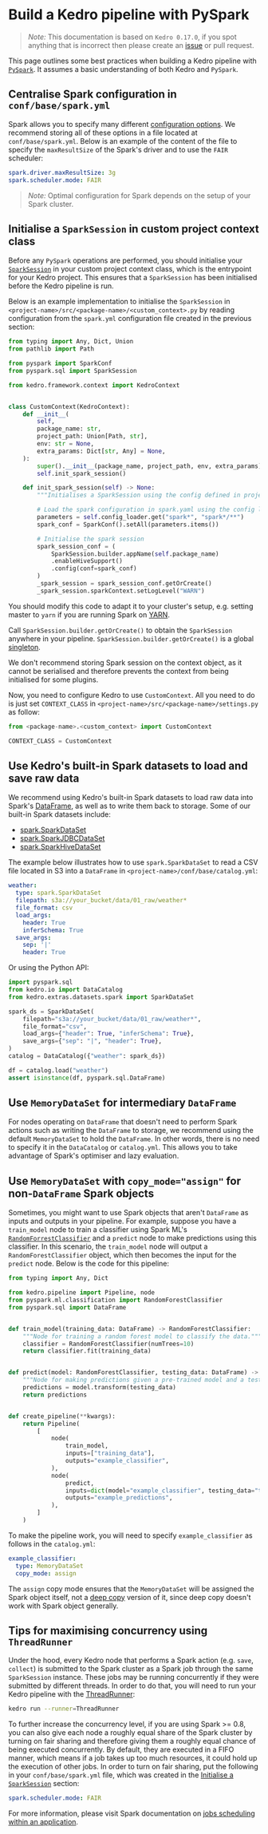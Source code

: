 # Build a Kedro pipeline with PySpark

> *Note:* This documentation is based on `Kedro 0.17.0`, if you spot anything that is incorrect then please create an [issue](https://github.com/quantumblacklabs/kedro/issues) or pull request.

This page outlines some best practices when building a Kedro pipeline with [`PySpark`](https://spark.apache.org/docs/latest/api/python/index.html). It assumes a basic understanding of both Kedro and `PySpark`.

## Centralise Spark configuration in `conf/base/spark.yml`

Spark allows you to specify many different [configuration options](https://spark.apache.org/docs/latest/configuration.html). We recommend storing all of these options in a file located at `conf/base/spark.yml`. Below is an example of the content of the file to specify the `maxResultSize` of the Spark's driver and to use the `FAIR` scheduler:

```yaml
spark.driver.maxResultSize: 3g
spark.scheduler.mode: FAIR
```

>_Note:_ Optimal configuration for Spark depends on the setup of your Spark cluster.

## Initialise a `SparkSession` in custom project context class

Before any `PySpark` operations are performed, you should initialise your [`SparkSession`](https://spark.apache.org/docs/latest/sql-getting-started.html#starting-point-sparksession) in your custom project context class, which is the entrypoint for your Kedro project. This ensures that a `SparkSession` has been initialised before the Kedro pipeline is run.

Below is an example implementation to initialise the `SparkSession` in `<project-name>/src/<package-name>/<custom_context>.py` by reading configuration from the `spark.yml` configuration file created in the previous section:

```python
from typing import Any, Dict, Union
from pathlib import Path

from pyspark import SparkConf
from pyspark.sql import SparkSession

from kedro.framework.context import KedroContext


class CustomContext(KedroContext):
    def __init__(
        self,
        package_name: str,
        project_path: Union[Path, str],
        env: str = None,
        extra_params: Dict[str, Any] = None,
    ):
        super().__init__(package_name, project_path, env, extra_params)
        self.init_spark_session()

    def init_spark_session(self) -> None:
        """Initialises a SparkSession using the config defined in project's conf folder."""

        # Load the spark configuration in spark.yaml using the config loader
        parameters = self.config_loader.get("spark*", "spark*/**")
        spark_conf = SparkConf().setAll(parameters.items())

        # Initialise the spark session
        spark_session_conf = (
            SparkSession.builder.appName(self.package_name)
            .enableHiveSupport()
            .config(conf=spark_conf)
        )
        _spark_session = spark_session_conf.getOrCreate()
        _spark_session.sparkContext.setLogLevel("WARN")
```

You should modify this code to adapt it to your cluster's setup, e.g. setting master to `yarn` if you are running Spark on [YARN](https://spark.apache.org/docs/latest/running-on-yarn.html).

Call `SparkSession.builder.getOrCreate()` to obtain the `SparkSession` anywhere in your pipeline. `SparkSession.builder.getOrCreate()` is a global [singleton](https://python-3-patterns-idioms-test.readthedocs.io/en/latest/Singleton.html).

We don't recommend storing Spark session on the context object, as it cannot be serialised and therefore prevents the context from being initialised for some plugins.

Now, you need to configure Kedro to use `CustomContext`. All you need to do is just set `CONTEXT_CLASS` in `<project-name>/src/<package-name>/settings.py` as follow:

```python
from <package-name>.<custom_context> import CustomContext

CONTEXT_CLASS = CustomContext
```

## Use Kedro's built-in Spark datasets to load and save raw data

We recommend using Kedro's built-in Spark datasets to load raw data into Spark's [DataFrame](https://spark.apache.org/docs/latest/api/python/reference/api/pyspark.sql.DataFrame.html), as well as to write them back to storage. Some of our built-in Spark datasets include:

* [spark.SparkDataSet](/kedro.extras.datasets.spark.SparkDataSet)
* [spark.SparkJDBCDataSet](/kedro.extras.datasets.spark.SparkJDBCDataSet)
* [spark.SparkHiveDataSet](/kedro.extras.datasets.spark.SparkHiveDataSet)

The example below illustrates how to use `spark.SparkDataSet` to read a CSV file located in S3 into a `DataFrame` in `<project-name>/conf/base/catalog.yml`:

```yaml
weather:
  type: spark.SparkDataSet
  filepath: s3a://your_bucket/data/01_raw/weather*
  file_format: csv
  load_args:
    header: True
    inferSchema: True
  save_args:
    sep: '|'
    header: True
```

Or using the Python API:

```python
import pyspark.sql
from kedro.io import DataCatalog
from kedro.extras.datasets.spark import SparkDataSet

spark_ds = SparkDataSet(
    filepath="s3a://your_bucket/data/01_raw/weather*",
    file_format="csv",
    load_args={"header": True, "inferSchema": True},
    save_args={"sep": "|", "header": True},
)
catalog = DataCatalog({"weather": spark_ds})

df = catalog.load("weather")
assert isinstance(df, pyspark.sql.DataFrame)
```

## Use `MemoryDataSet` for intermediary `DataFrame`

For nodes operating on `DataFrame` that doesn't need to perform Spark actions such as writing the `DataFrame` to storage, we recommend using the default `MemoryDataSet` to hold the `DataFrame`. In other words, there is no need to specify it in the `DataCatalog` or `catalog.yml`. This allows you to take advantage of Spark's optimiser and lazy evaluation.

## Use `MemoryDataSet` with `copy_mode="assign"` for non-`DataFrame` Spark objects

Sometimes, you might want to use Spark objects that aren't `DataFrame` as inputs and outputs in your pipeline. For example, suppose you have a `train_model` node to train a classifier using Spark ML's [`RandomForrestClassifier`](https://spark.apache.org/docs/latest/ml-classification-regression.html#random-forest-classifier) and a `predict` node to make predictions using this classifier. In this scenario, the `train_model` node will output a `RandomForestClassifier` object, which then becomes the input for the `predict` node. Below is the code for this pipeline:

```python
from typing import Any, Dict

from kedro.pipeline import Pipeline, node
from pyspark.ml.classification import RandomForestClassifier
from pyspark.sql import DataFrame


def train_model(training_data: DataFrame) -> RandomForestClassifier:
    """Node for training a random forest model to classify the data."""
    classifier = RandomForestClassifier(numTrees=10)
    return classifier.fit(training_data)


def predict(model: RandomForestClassifier, testing_data: DataFrame) -> DataFrame:
    """Node for making predictions given a pre-trained model and a testing dataset."""
    predictions = model.transform(testing_data)
    return predictions


def create_pipeline(**kwargs):
    return Pipeline(
        [
            node(
                train_model,
                inputs=["training_data"],
                outputs="example_classifier",
            ),
            node(
                predict,
                inputs=dict(model="example_classifier", testing_data="testing_data"),
                outputs="example_predictions",
            ),
        ]
    )
```

To make the pipeline work, you will need to specify `example_classifier` as follows in the `catalog.yml`:

```yaml
example_classifier:
  type: MemoryDataSet
  copy_mode: assign
```

The `assign` copy mode ensures that the `MemoryDataSet` will be assigned the Spark object itself, not a [deep copy](https://docs.python.org/3/library/copy.html) version of it, since deep copy doesn't work with Spark object generally.

## Tips for maximising concurrency using `ThreadRunner`

Under the hood, every Kedro node that performs a Spark action (e.g. `save`, `collect`) is submitted to the Spark cluster as a Spark job through the same `SparkSession` instance. These jobs may be running concurrently if they were submitted by different threads. In order to do that, you will need to run your Kedro pipeline with the [ThreadRunner](/kedro.runner.ThreadRunner):

```bash
kedro run --runner=ThreadRunner
```

To further increase the concurrency level, if you are using Spark >= 0.8, you can also give each node a roughly equal share of the Spark cluster by turning on fair sharing and therefore giving them a roughly equal chance of being executed concurrently. By default, they are executed in a FIFO manner, which means if a job takes up too much resources, it could hold up the execution of other jobs. In order to turn on fair sharing, put the following in your `conf/base/spark.yml` file, which was created in the [Initialise a `SparkSession`](#initialise-a-sparksession-in-projectcontext) section:

```yaml
spark.scheduler.mode: FAIR
```

For more information, please visit Spark documentation on [jobs scheduling within an application](https://spark.apache.org/docs/latest/job-scheduling.html#scheduling-within-an-application).

